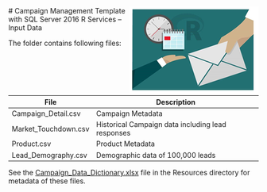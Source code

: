 <img src="../Resources/Images/management.png" align="right">
# Campaign Management Template with SQL Server 2016 R Services – Input Data


The folder contains following files:

| File | Description |
| --- | --- |
| Campaign\_Detail.csv | Campaign Metadata |
| Market\_Touchdown.csv | Historical Campaign data including lead responses |
| Product.csv | Product Metadata |
| Lead\_Demography.csv | Demographic data of 100,000 leads |

See the [Campaign_Data_Dictionary.xlsx](../Resources/Campaign_Data_Dictionary) file in the Resources directory for metadata of these files.
